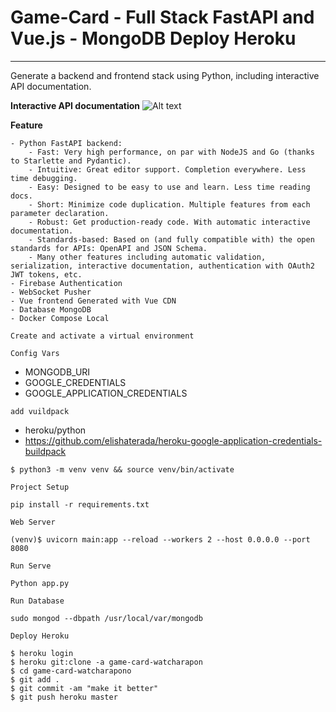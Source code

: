 # Game-Card - Full Stack FastAPI and Vue.js - MongoDB Deploy Heroku

****

Generate a backend and frontend stack using Python, including interactive API documentation.

**Interactive API documentation**
![Alt text](https://sv1.picz.in.th/images/2021/03/26/D6torg.png?raw=true "Title")

**Feature**

    - Python FastAPI backend:
        - Fast: Very high performance, on par with NodeJS and Go (thanks to Starlette and Pydantic).
        - Intuitive: Great editor support. Completion everywhere. Less time debugging.
        - Easy: Designed to be easy to use and learn. Less time reading docs.
        - Short: Minimize code duplication. Multiple features from each parameter declaration.
        - Robust: Get production-ready code. With automatic interactive documentation.
        - Standards-based: Based on (and fully compatible with) the open standards for APIs: OpenAPI and JSON Schema.
        - Many other features including automatic validation, serialization, interactive documentation, authentication with OAuth2 JWT tokens, etc.
    - Firebase Authentication
    - WebSocket Pusher
    - Vue frontend Generated with Vue CDN
    - Database MongoDB
    - Docker Compose Local

`Create and activate a virtual environment`

`Config Vars`

- MONGODB_URI
- GOOGLE_CREDENTIALS
- GOOGLE_APPLICATION_CREDENTIALS

`add vuildpack`

- heroku/python
- https://github.com/elishaterada/heroku-google-application-credentials-buildpack

~~~~
$ python3 -m venv venv && source venv/bin/activate
 ~~~~        

`Project Setup`

~~~~
pip install -r requirements.txt
 ~~~~

`Web Server`

~~~~
(venv)$ uvicorn main:app --reload --workers 2 --host 0.0.0.0 --port 8080
~~~~

`Run Serve`

~~~~
Python app.py
 ~~~~

`Run Database`

~~~~
sudo mongod --dbpath /usr/local/var/mongodb
 ~~~~

`Deploy Heroku`

~~~~
$ heroku login
$ heroku git:clone -a game-card-watcharapon
$ cd game-card-watcharapono
$ git add .
$ git commit -am "make it better"
$ git push heroku master
 ~~~~